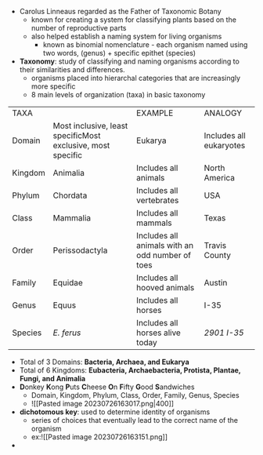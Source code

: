 - Carolus Linneaus regarded as the Father of Taxonomic Botany
	- known for creating a system for classifying plants based on the number of reproductive parts
	- also helped establish a naming system for living organisms
		- known as binomial nomenclature - each organism named using two words, (genus) + specific epithet (species)
- **Taxonomy**: study of classifying and naming organisms according to their similarities and differences.
	- organisms placed into hierarchal categories that are increasingly more specific
	- 8 main levels of organization (taxa) in basic taxonomy

|   |   |   |   |
|---|---|---|---|
|TAXA||EXAMPLE|ANALOGY|
|Domain|Most inclusive, least specificMost exclusive, most specific|Eukarya|Includes all eukaryotes|Planet Earth|
|Kingdom|Animalia|Includes all animals|North America|
|Phylum|Chordata|Includes all vertebrates|USA|
|Class|Mammalia|Includes all mammals|Texas|
|Order|Perissodactyla|Includes all animals with an odd number of toes|Travis County|
|Family|Equidae|Includes all hooved animals|Austin|
|Genus|Equus|Includes all horses|I-35|
|Species|_E. ferus_|Includes all horses alive today|_2901 I-35_|

- Total of 3 Domains: **Bacteria, Archaea, and Eukarya**
- Total of 6 Kingdoms: **Eubacteria, Archaebacteria, Protista, Plantae, Fungi, and Animalia**
- **D**onkey **K**ong **P**uts **C**heese **O**n **F**ifty **G**ood **S**andwiches
	- Domain, Kingdom, Phylum, Class, Order, Family, Genus, Species
	- ![[Pasted image 20230726163017.png|400]]
- **dichotomous key**: used to determine identity of organisms
	- series of choices that eventually lead to the correct name of the organism
	- ex:![[Pasted image 20230726163151.png]]
- 
